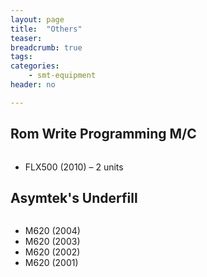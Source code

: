 ```yaml
---
layout: page
title:  "Others"
teaser:
breadcrumb: true
tags:
categories:
    - smt-equipment
header: no

---
```


## Rom Write Programming M/C ##        

<div class="row">
    <div class="medium-12 columns t30">
    <img src="{{ site.urlimg }}others/FLX500.jpg" alt="">
    </div><!-- /.medium-8.columns -->
</div><!-- /.row -->

- FLX500 (2010) – 2 units


## Asymtek's Underfill ##                

<div class="row">
    <div class="medium-12 columns t30">
    <img src="{{ site.urlimg }}asymtek/ASYMTEK.jpg" alt="">
    </div><!-- /.medium-8.columns -->
</div><!-- /.row -->

- M620 (2004)
- M620 (2003)
- M620 (2002)
- M620 (2001)

